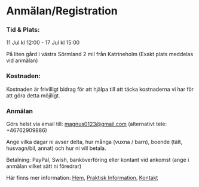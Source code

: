 # Anmälan/Registration

### Tid & Plats:
11 Jul kl 12:00 - 17 Jul kl 15:00

På liten gård i västra Sörmland 2 mil från Katrineholm (Exakt plats meddelas vid anmälan)

### Kostnaden:
Kostnaden är frivilligt bidrag för att hjälpa till att täcka kostnaderna vi har för att göra detta möjiligt.

### Anmälan
Görs helst via email till: magnus0123@gmail.com (alternativt tele: +46762909886)

Ange vilka dagar ni avser delta, hur många (vuxna / barn), boende (tält, husvagn/bil, annat) och hur ni vill betala.

Betalning: PayPal, Swish, banköverföring eller kontant vid ankomst (ange i anmälan vilket sätt ni föredrar)

Här finns mer information:
[Hem](/README.md),
[Praktisk Information](/practical.md),
[Kontakt](/Kontakt.md)
